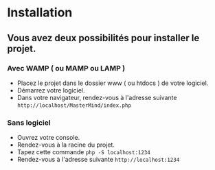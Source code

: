 # Installation

## Vous avez deux possibilités pour installer le projet.

### Avec WAMP ( ou MAMP ou LAMP )

- Placez le projet dans le dossier www ( ou htdocs ) de votre logiciel.
- Démarrez votre logiciel.
- Dans votre navigateur, rendez-vous à l'adresse suivante ``` http://localhost/MasterMind/index.php ```

### Sans logiciel

- Ouvrez votre console.
- Rendez-vous à la racine du projet.
- Tapez cette commande ``` php -S localhost:1234 ```
- Rendez-vous à l'adresse suivante ``` http://localhost:1234 ```
